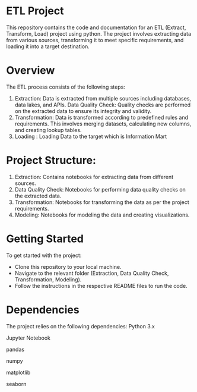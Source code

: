 # ETL Project
This repository contains the code and documentation for an ETL (Extract, Transform, Load) project using python. The project involves extracting data from various sources, transforming it to meet specific requirements, and loading it into a target destination.

# Overview
The ETL process consists of the following steps:

1) Extraction: Data is extracted from multiple sources including databases, data lakes, and APIs.
Data Quality Check: Quality checks are performed on the extracted data to ensure its integrity and validity.
2) Transformation: Data is transformed according to predefined rules and requirements. This involves merging datasets, calculating new columns, and creating lookup tables.
3) Loading : Loading Data to the target which is Information Mart
# Project Structure:
1) Extraction: Contains notebooks for extracting data from different sources.
2) Data Quality Check: Notebooks for performing data quality checks on the extracted data.
3) Transformation: Notebooks for transforming the data as per the project requirements.
4) Modeling: Notebooks for modeling the data and creating visualizations.
# Getting Started
To get started with the project:
- Clone this repository to your local machine.
- Navigate to the relevant folder (Extraction, Data Quality Check, Transformation, Modeling).
- Follow the instructions in the respective README files to run the code.
# Dependencies
The project relies on the following dependencies:
Python 3.x

Jupyter Notebook

pandas

numpy

matplotlib

seaborn
